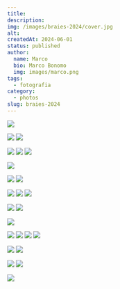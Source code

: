 ```yaml
---
title: 
description: 
img: /images/braies-2024/cover.jpg
alt: 
createdAt: 2024-06-01
status: published
author:
  name: Marco
  bio: Marco Bonomo
  img: images/marco.png
tags:
  - fotografia
category:
  - photos
slug: braies-2024
---
```


![](images/braies-2024/braies-2024-01.jpg)

![](images/braies-2024/braies-2024-03.jpg)
![](images/braies-2024/braies-2024-02.jpg)

![](images/braies-2024/braies-2024-04.jpg)
![](images/braies-2024/braies-2024-05.jpg)
![](images/braies-2024/braies-2024-06.jpg)

![](images/braies-2024/braies-2024-07.jpg)

![](images/braies-2024/braies-2024-08.jpg)
![](images/braies-2024/braies-2024-09.jpg)

![](images/braies-2024/braies-2024-10.jpg)
![](images/braies-2024/braies-2024-11.jpg)
![](images/braies-2024/braies-2024-12.jpg)

![](images/braies-2024/braies-2024-13.jpg)
![](images/braies-2024/braies-2024-15.jpg)

![](images/braies-2024/braies-2024-14.jpg)

![](images/braies-2024/braies-2024-16.jpg)
![](images/braies-2024/braies-2024-17.jpg)
![](images/braies-2024/braies-2024-18.jpg)
![](images/braies-2024/braies-2024-19.jpg)

![](images/braies-2024/braies-2024-20.jpg)
![](images/braies-2024/braies-2024-21.jpg)

![](images/braies-2024/braies-2024-22.jpg)
![](images/braies-2024/braies-2024-24.jpg)

![](images/braies-2024/braies-2024-23.jpg)